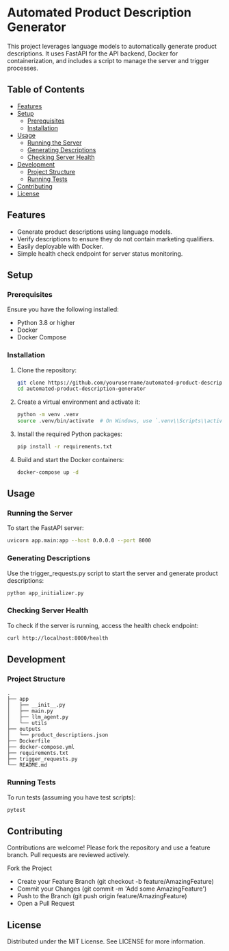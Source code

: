 # Automated Product Description Generator

This project leverages language models to automatically generate product descriptions. It uses FastAPI for the API backend, Docker for containerization, and includes a script to manage the server and trigger processes.

## Table of Contents

- [Features](#features)
- [Setup](#setup)
  - [Prerequisites](#prerequisites)
  - [Installation](#installation)
- [Usage](#usage)
  - [Running the Server](#running-the-server)
  - [Generating Descriptions](#generating-descriptions)
  - [Checking Server Health](#checking-server-health)
- [Development](#development)
  - [Project Structure](#project-structure)
  - [Running Tests](#running-tests)
- [Contributing](#contributing)
- [License](#license)

## Features

- Generate product descriptions using language models.
- Verify descriptions to ensure they do not contain marketing qualifiers.
- Easily deployable with Docker.
- Simple health check endpoint for server status monitoring.

## Setup

### Prerequisites

Ensure you have the following installed:

- Python 3.8 or higher
- Docker
- Docker Compose

### Installation

1. Clone the repository:

    ```bash
    git clone https://github.com/yourusername/automated-product-description-generator.git
    cd automated-product-description-generator
    ```

2. Create a virtual environment and activate it:

    ```bash
    python -m venv .venv
    source .venv/bin/activate  # On Windows, use `.venv\\Scripts\\activate`
    ```

3. Install the required Python packages:

    ```bash
    pip install -r requirements.txt
    ```

4. Build and start the Docker containers:

    ```bash
    docker-compose up -d
    ```

## Usage

### Running the Server

To start the FastAPI server:

```bash
uvicorn app.main:app --host 0.0.0.0 --port 8000
```
### Generating Descriptions

Use the trigger_requests.py script to start the server and generate product descriptions:

```bash
python app_initializer.py
```

### Checking Server Health

To check if the server is running, access the health check endpoint:

```bash
curl http://localhost:8000/health
```

## Development
### Project Structure

```
.
├── app
│   ├── __init__.py
│   ├── main.py
│   ├── llm_agent.py
│   └── utils
├── outputs
│   └── product_descriptions.json
├── Dockerfile
├── docker-compose.yml
├── requirements.txt
├── trigger_requests.py
└── README.md
```


### Running Tests
To run tests (assuming you have test scripts):

```bash
pytest
```

## Contributing
Contributions are welcome! Please fork the repository and use a feature branch. Pull requests are reviewed actively.

Fork the Project
* Create your Feature Branch (git checkout -b feature/AmazingFeature)
* Commit your Changes (git commit -m 'Add some AmazingFeature')
* Push to the Branch (git push origin feature/AmazingFeature)
* Open a Pull Request

## License
Distributed under the MIT License. See LICENSE for more information.

